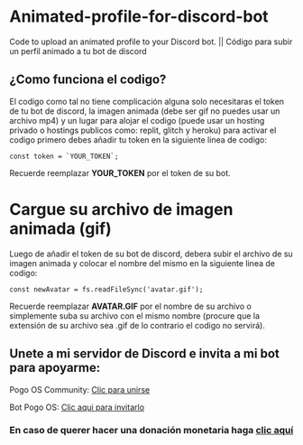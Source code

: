 # Animated-profile-for-discord-bot
Code to upload an animated profile to your Discord bot. || Código para subir un perfil animado a tu bot de discord

## ¿Como funciona el codigo?
El codigo como tal no tiene complicación alguna solo necesitaras el token de tu bot de discord, la imagen animada (debe ser gif no puedes usar un archivo mp4) y un lugar para alojar el codigo (puede usar un hosting privado o hostings publicos como: replit, glitch y heroku) para activar el codigo primero debes añadir tu token en la siguiente linea de codigo:

```const token = `YOUR_TOKEN`;```

Recuerde reemplazar **YOUR_TOKEN** por el token de su bot.

# Cargue su archivo de imagen animada (gif)
Luego de añadir el token de su bot de discord, debera subir el archivo de su imagen animada y colocar el nombre del mismo en la siguiente linea de codigo:

```const newAvatar = fs.readFileSync('avatar.gif');```

Recuerde reemplazar **AVATAR.GIF** por el nombre de su archivo o simplemente suba su archivo con el mismo nombre (procure que la extensión de su archivo sea .gif de lo contrario el codigo no servirá).

## Unete a mi servidor de Discord e invita a mi bot para apoyarme:

Pogo OS Community: [Clic para unirse](https://discord.gg/SqS7zQgAdP)

Bot Pogo OS: [Clic aqui para invitarlo](https://discord.com/api/oauth2/authorize?client_id=814494780251045928&permissions=8&scope=bot+applications.commands)

### En caso de querer hacer una donación monetaria haga [clic aquí](https://paypal.me/dioverdm)
